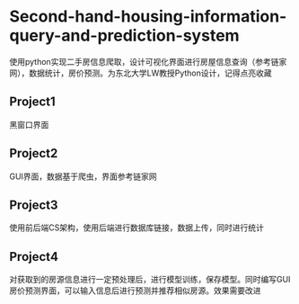 # Second-hand-housing-information-query-and-prediction-system
使用python实现二手房信息爬取，设计可视化界面进行房屋信息查询（参考链家网），数据统计，房价预测。为东北大学LW教授Python设计，记得点亮收藏
## Project1
黑窗口界面
## Project2
GUI界面，数据基于爬虫，界面参考链家网
## Project3
使用前后端CS架构，使用后端进行数据库链接，数据上传，同时进行统计
## Project4
对获取到的房源信息进行一定预处理后，进行模型训练，保存模型。同时编写GUI房价预测界面，可以输入信息后进行预测并推荐相似房源。效果需要改进
